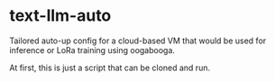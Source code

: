 # text-llm-auto

Tailored auto-up config for a cloud-based VM that would be used for inference or LoRa training using oogabooga.

At first, this is just a script that can be cloned and run. 